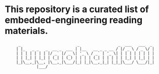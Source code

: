 # This repository is a curated list of embedded-engineering reading materials.
          _                         _                 _  ___   ___  _ 
         | |_   _ _   _  __ _  ___ | |__   __ _ _ __ / |/ _ \ / _ \/ |
         | | | | | | | |/ _` |/ _ \| '_ \ / _` | '_ \| | | | | | | | |
         | | |_| | |_| | (_| | (_) | | | | (_| | | | | | |_| | |_| | |
         |_|\__,_|\__, |\__,_|\___/|_| |_|\__,_|_| |_|_|\___/ \___/|_|
                  |___/                                             

